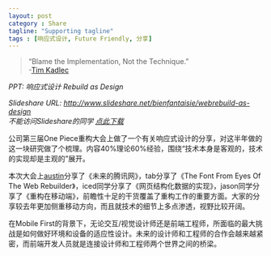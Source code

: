 ```yaml
---
layout: post
category : Share
tagline: "Supporting tagline"
tags : [响应式设计, Future Friendly, 分享]
---
```


>“Blame the Implementation, Not the Technique.”  
>-[Tim Kadlec](http://www.timkadlec.com)

*PPT: 响应式设计 Rebuild as Design*

*Slideshare URL: <http://www.slideshare.net/bienfantaisie/webrebuild-as-design>*  
*不能访问Slideshare的同学 [点此下载](/images/ONE-PIECE_REBUILD-AS-DESIGN.pdf)*

公司第三届One Piece重构大会上做了一个有关响应式设计的分享，对这半年做的这一块研究做了个梳理。内容40%理论60%经验，围绕“技术本身是客观的，技术的实现却是主观的”展开。

本次大会上[austin](http://t.qq.com/austinjin)分享了《未来的腾讯网》，tab分享了《The Font From Eyes Of The Web Rebuilder》，iced同学分享了《网页结构化数据的实现》，jason同学分享了《重构在移动端》，前瞻性十足的干货覆盖了重构工作的重要方面。大家的分享较去年更加侧重移动方向，而且就技术的细节上多点渗透，视野比较开阔。

在Mobile First的背景下，无论交互/视觉设计师还是前端工程师，所面临的最大挑战是如何做好环境和设备的适应性设计。未来的设计师和工程师的合作会越来越紧密，而前端开发人员就是连接设计师和工程师两个世界之间的桥梁。